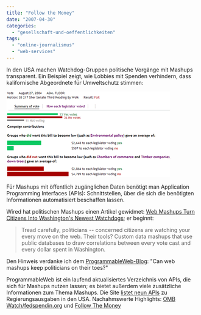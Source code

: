 ```yaml
---
title: "Follow the Money"
date: "2007-04-30"
categories: 
  - "gesellschaft-und-oeffentlichkeiten"
tags: 
  - "online-journalismus"
  - "web-services"
---
```


In den USA machen Watchdog-Gruppen politische Vorgänge mit Mashups transparent. Ein Beispiel zeigt, wie Lobbies mit Spenden verhindern, dass kalifornische Abgeordnete für Umweltschutz stimmen:

[![Maplighttimber](images/maplighttimber.png "Maplighttimber")](http://www.maplight.org/maplight/map/ca/2003/bill/17/history/vote-218)

Für Mashups mit öffentlich zugänglichen Daten benötigt man Application Programming Interfaces (APIs): Schnittstellen, über die sich die benötigten Informationen automatisiert beschaffen lassen.

Wired hat politischen Mashups einen Artikel gewidmet: [Web Mashups Turn Citizens Into Washington's Newest Watchdogs](http://www.wired.com/politics/law/news/2007/04/maplight); er beginnt:

> Tread carefully, politicians -- concerned citizens are watching your every move on the web. Their tools? Custom data mashups that use public databases to draw correlations between every vote cast and every dollar spent in Washington.

Den Hinweis verdanke ich dem [ProgrammableWeb-Blog](http://blog.programmableweb.com/2007/04/27/mashups-and-citizen-watchdogs/ "ProgrammableWeb.com » Blog Archive » Mashups and Citizen Watchdogs"): "Can web mashups keep politicians on their toes?"

ProgrammableWeb ist ein laufend aktualisiertes Verzeichnis von APIs, die sich für Mashups nutzen lassen; es bietet außerdem viele zusätzliche Informationen zum Thema Mashups. Die Site [listet neun APIs](http://www.programmableweb.com/apitag/government "ProgrammableWeb Tag Search: government") zu Regierungsausgaben in den USA. Nachahmswerte Highlights: [OMB Watch/fedspendin.org](http://www.fedspending.org/apidoc.php) und [Follow The Money](http://www.followthemoney.org/services)
